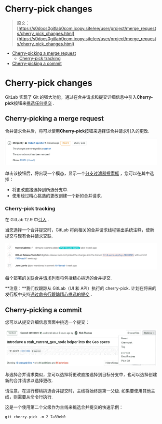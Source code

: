 # Cherry-pick changes

> 原文：[https://s0docs0gitlab0com.icopy.site/ee/user/project/merge_requests/cherry_pick_changes.html](https://s0docs0gitlab0com.icopy.site/ee/user/project/merge_requests/cherry_pick_changes.html)

*   [Cherry-picking a merge request](#cherry-picking-a-merge-request)
    *   [Cherry-pick tracking](#cherry-pick-tracking)
*   [Cherry-picking a commit](#cherry-picking-a-commit)

# Cherry-pick changes[](#cherry-pick-changes "Permalink")

GitLab 实现了 Git 的强大功能，通过在合并请求和提交详细信息中引入**Cherry-pick**按钮来[挑选任何提交](https://git-scm.com/docs/git-cherry-pick "Git Cherry-Pick 文档") .

## Cherry-picking a merge request[](#cherry-picking-a-merge-request "Permalink")

合并请求合并后，将可以使用**Cherry-pick**按钮来选择该合并请求引入的更改.

[![Cherry-pick Merge Request](img/fe7d77556848be98a93c7b6516b0e6f8.png)](img/cherry_pick_changes_mr.png)

单击该按钮后，将出现一个模态，显示一个[分支过滤器搜索框](../repository/branches/index.html#branch-filter-search-box) ，您可以在其中选择：

*   将更改直接选择到所选分支中.
*   使用经过精心挑选的更改创建一个新的合并请求.

### Cherry-pick tracking[](#cherry-pick-tracking "Permalink")

在 GitLab 12.9 中[引入](https://gitlab.com/groups/gitlab-org/-/epics/2675) .

当您选择一个合并提交时，GitLab 将向相关的合并请求线程输出系统注释，使新提交与现有合并请求交联.

[![Cherry-pick tracking in Merge Request timeline](img/e20aec7ab33bbd61bae4825e6c9e35f1.png)](img/cherry_pick_mr_timeline_v12_9.png)

每个部署的[关联合并请求列表](../../../api/deployments.html#list-of-merge-requests-associated-with-a-deployment)将包括精心挑选的合并提交.

**注意：**我们仅跟踪从 GitLab（UI 和 API）执行的 cherry-pick. 计划在将来的发行版中支持[通过命令行跟踪精心挑选的提交](https://gitlab.com/gitlab-org/gitlab/-/issues/202215) .

## Cherry-picking a commit[](#cherry-picking-a-commit "Permalink")

您可以从提交详细信息页面中挑选一个提交：

[![Cherry-pick commit](img/b4e821b8b83e29e837f01f4620e557b7.png)](img/cherry_pick_changes_commit.png)

与选择合并请求类似，您可以选择将更改直接选择到目标分支中，也可以选择创建新的合并请求以选择更改.

请注意，在进行樱桃挑选合并提交时，主线将始终是第一父级. 如果要使用其他主线，则需要从命令行执行.

这是一个使用第二个父级作为主线来挑选合并提交的快速示例：

```
git cherry-pick -m 2 7a39eb0 
```